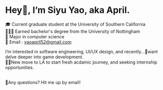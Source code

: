 # Hey👋, I’m Siyu Yao, aka April.

🎓 Current graduate student at the University of Southern California <br>
👩🏻‍🎓 Earned bachelor's degree from the University of Nottingham <br>
📖 Major in computer science <br>
📩 Email : yaoapril52@gmail.com <br>

I’m interested in software engineering, UI/UX design, and recently...🧐want delve deeper into game development.<br>
🏃🏻New move to LA to start fresh acdamic journey, and seeking internship opportunities.

<br>
👯Any questions? Hit me up by email!


<!---
AprilYao2001/AprilYao2001 is a ✨ special ✨ repository because its `README.md` (this file) appears on your GitHub profile.
You can click the Preview link to take a look at your changes.
--->
